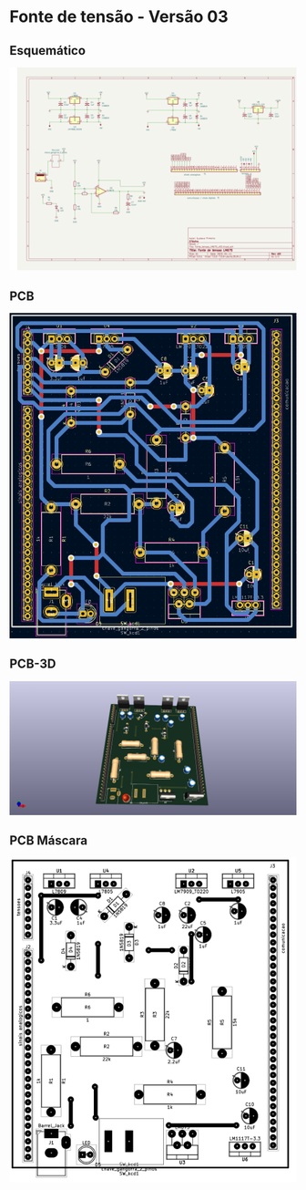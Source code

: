 # Fonte de tensão - Versão 03



## Esquemático

![Legenda Esquematico- Kicad](https://github.com/Pinheirogustavo/PCB_projects/blob/main/KiCadProjects/Fonte_Tensao/Fonte_tensao_LM675_v03/print/Fonte_tensao_v03_esquematico.png)


## PCB

![Legenda  PCB- Kicad](https://github.com/Pinheirogustavo/PCB_projects/blob/main/KiCadProjects/Fonte_Tensao/Fonte_tensao_LM675_v03/print/Fonte_tensao_PCB_v03.png)

## PCB-3D

![legenda PCB 3D - Kicad](https://github.com/Pinheirogustavo/PCB_projects/blob/main/KiCadProjects/Fonte_Tensao/Fonte_tensao_LM675_v03/print/Fonte_tensao_PCB_3D_v03.png)

## PCB Máscara

![legenda PCB Máscara - Kicad](https://github.com/Pinheirogustavo/PCB_projects/blob/main/KiCadProjects/Fonte_Tensao/Fonte_tensao_LM675_v03/print/Fonte_tensao_PCB_Mascara_v03.png)

